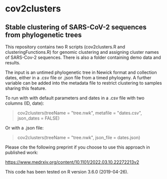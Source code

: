 # cov2clusters 
## Stable clustering of SARS-CoV-2 sequences from phylogenetic trees

This repository contains two R scripts (cov2clusters.R and clusteringFunctions.R) for genomic clustering and assigning cluster names of SARS-Cov-2 sequences. There is also a folder containing demo data and results.

The input is an untimed phylogenetic tree in Newick format and collection dates, either in a .csv file or .json file from a timed phylogeny. A further variable can be added into the metadata file to restrict clustering to samples sharing this feature.

To run with with default parameters and dates in a .csv file with two columns (ID, date):

> cov2clusters(treeName = "tree.nwk", metafile = "dates.csv", json_dates = FALSE)

Or with a .json file:

> cov2clusters(treeName = "tree.nwk", json_file = dates.json)

Please cite the following preprint if you choose to use this approach in published work:

https://www.medrxiv.org/content/10.1101/2022.03.10.22272213v2

This code has been tested on R version 3.6.0 (2019-04-26).
